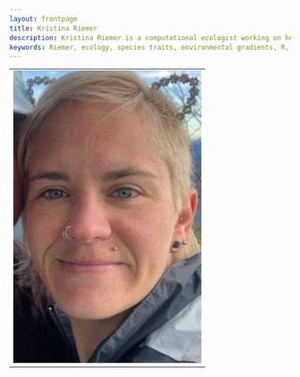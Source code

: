 ```yaml
---
layout: frontpage
title: Kristina Riemer
description: Kristina Riemer is a computational ecologist working on her PhD at the University of Florida with Dr. Ethan White
keywords: Riemer, ecology, species traits, environmental gradients, R, Python, data management
---
```


<table class="wide">
<tr>
  <td align="center">
    <a href="assets/photos/headshot.jpg">
        <img src="assets/photos/headshot.jpg"/>
    </a>
  </td>
</tr>
</table>
